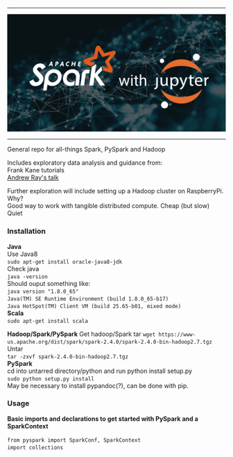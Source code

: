***
<a href='https://github.com/pick1'> <img src='sparkjupyter.png' /></a>
***
General repo for all-things Spark, PySpark and Hadoop

Includes exploratory data analysis and guidance from:  
Frank Kane tutorials  
<a href='https://www.youtube.com/watch?v=XrpSRCwISdk&t=1452s'>Andrew Ray's talk</a>  

Further exploration will include setting up a Hadoop cluster on RaspberryPi. Why?  
Good way to work with tangible distributed compute.
Cheap (but slow)
Quiet

### Installation
**Java**  
Use Java8  
`sudo apt-get install oracle-java8-jdk`  
Check java  
`java -version`  
Should ouput something like:  
`java version "1.8.0_65"`  
`Java(TM) SE Runtime Environment (build 1.8.0_65-b17)`  
`Java HotSpot(TM) Client VM (build 25.65-b01, mixed mode)`   
**Scala**  
`sudo apt-get install scala`  

**Hadoop/Spark/PySpark**
Get hadoop/Spark tar
`wget https://www-us.apache.org/dist/spark/spark-2.4.0/spark-2.4.0-bin-hadoop2.7.tgz`  
Untar  
`tar -zxvf spark-2.4.0-bin-hadoop2.7.tgz`  
**PySpark**  
cd into untarred directory/python and run python install setup.py  
`sudo python setup.py install`  
May be necessary to install pypandoc(?), can be done with pip.  

### Usage
**Basic imports and declarations to get started with PySpark and a SparkContext**

`from pyspark import SparkConf, SparkContext`  
`import collections`  

